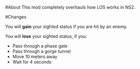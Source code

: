 #About
This mod completely overhauls how LOS works in NS2.

#Changes

You will **gain** your sighted status if you are hit by an enemy.

You will **lose** your sighted status, if you:
 - Pass through a phase gate
 - Pass through a gorge tunnel
 - Move 10 meters away
 - Wait for 4 seconds
